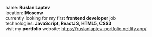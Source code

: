 name: **Ruslan Laptev**<br>
location: **Moscow**<br>
currently looking for my first **frontend developer** job <br>
technologies: **JavaScript, ReactJS, HTML5, CSS3** <br>
visit my **portfolio** website: https://ruslanlaptev-portfolio.netlify.app/
